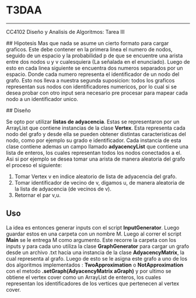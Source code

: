 # T3DAA
---
CC4102 Diseño y Analisis de Algoritmos: Tarea III 

## Hipotesis
Mas que nada se asume un cierto formato para cargar graficos. Este debe contener en la primera linea el numero de nodos, seguido de un espacio y la probabilidad p de que se encuentre una arista entre dos nodos u y v cualesquiera (La señalada en el enunciado).
Luego de esto en cada linea siguiente se encuentra dos numeros separados por un espacio. Donde cada numero representa el identificador de un nodo del grafo. Esto nos lleva a nuestra segunda suposicion: todos los graficos representan sus nodos con identificadores numericos, por lo cual si se desea probar con otro input sera necesario pre procesar para mapear cada nodo a un identificador unico.

## Diseño

Se opto por utilizar **listas de adyacencia**. Estas se representaron por un ArrayList que contiene instancias de la clase **Vertex**. Esta representa cada nodo del grafo y desde ella se pueden obtener distintas caracteristicas del nodo, como por ejemplo su grado e identificador. Cada instancia de esta clase contiene ademas un campo llamado **adyacencyList** que contiene una lista de enteros, los cuales representan todos los nodos conectados a el. Asi si por ejemplo se desea tomar una arista de manera aleatoria del grafo el proceso el siguiente:

1. Tomar Vertex v en indice aleatorio de lista de adyacencia del grafo.
2. Tomar identificador de vecino de v, digamos u, de manera aleatoria de la lista de adyacencia (de vecinos de v).
3. Retornar el par v,u.

## Uso

La idea es entonces generar inputs con el script **InputGenerator**. Luego guardar estos en una carpeta con un nombre M. Luego al correr el script **Main** se le entrega M como argumento. Este recorre la carpeta con los inputs y para cada uno utiliza la clase **GraphGenerator** para cargar un grafo desde un archivo .txt hacia una instancia de la clase **AdyacencyMatrix**, la cual representa al grafo. Luego de esto se le asigna este grafo a uno de los dos algoritmos implementados : **TwoApproximation** o **NotApproximation** con el metodo **.setGraph(AdyacencyMatrix aGraph)** y por ultimo se obtiene el vertex cover como un ArrayList de enteros, los cuales representan los identificadores de los vertices que pertenecen al vertex cover.

